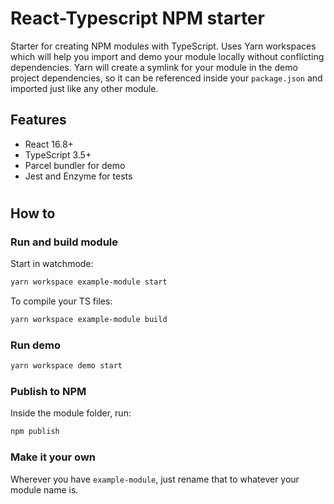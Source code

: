 # React-Typescript NPM starter

Starter for creating NPM modules with TypeScript. Uses Yarn workspaces which will help you import and demo your module locally without conflicting dependencies. Yarn will create a symlink for your module in the demo project dependencies, so it can be referenced inside your `package.json` and imported just like any other module.

## Features

- React 16.8+
- TypeScript 3.5+
- Parcel bundler for demo
- Jest and Enzyme for tests

#

## How to

### Run and build module

Start in watchmode:

```bash
yarn workspace example-module start
```

To compile your TS files:

```bash
yarn workspace example-module build
```

### Run demo

```bash
yarn workspace demo start
```

### Publish to NPM

Inside the module folder, run:

```bash
npm publish
```

### Make it your own

Wherever you have `example-module`, just rename that to whatever your module name is.

#
